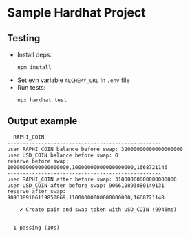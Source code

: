 # Sample Hardhat Project

## Testing

* Install deps:
    ```shell
    npm install
    ```
* Set evn variable `ALCHEMY_URL` in `.env` file
* Run tests:
    ```shell
    npx hardhat test
    ```

## Output example

```shell
  RAPHI_COIN
--------------------------------------------------
user RAPHI_COIN balance before swap: 32000000000000000000
user USD_COIN balance before swap: 0
reserve before swap: 10000000000000000000,10000000000000000000,1668721146
--------------------------------------------------
user RAPHI_COIN after before swap: 31000000000000000000
user USD_COIN after before swap: 906610893880149131
reserve after swap: 9093389106119850869,11000000000000000000,1668721148
--------------------------------------------------
    ✔ Create pair and swap token with USD_COIN (9946ms)


  1 passing (10s)
```
